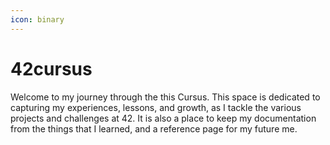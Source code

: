```yaml
---
icon: binary
---
```


# 42cursus

Welcome to my journey through the this Cursus.  This space is dedicated to capturing my experiences, lessons, and growth, as I tackle the various projects and challenges at 42. It is also a place to keep my documentation from the things that I learned, and a reference page for my future me.
